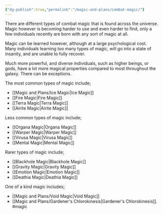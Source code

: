 ```yaml
---
{"dg-publish":true,"permalink":"/magic-and-plans/combat-magic/"}
---
```


There are different types of combat magic that is found across the universe. Magic however is becoming harder to use and even harder to find, only a few individuals recently are born with any sort of magic at all. 

Magic can be learned however, although at a large psychological cost. Many individuals learning too many types of magic, will go into a state of insanity, and are unable to fully recover.

Much more powerful, and diverse individuals, such as higher beings, or gods, have a lot more magical properties compared to most throughout the galaxy. There can be exceptions.

The most common types of magic include;
- [[Magic and Plans/Ice Magic\|Ice Magic]]
- [[Fire Magic\|Fire Magic]]
- [[Terra Magic\|Terra Magic]]
- [[Airite Magic\|Airite Magic]]

Less common types of magic include;
- [[Organa Magic\|Organa Magic]]
- [[Warper Magic\|Warper Magic]]
- [[Virusa Magic\|Virusa Magic]]
- [[Mental Magic\|Mental Magic]]

Rarer types of magic include;
- [[Blackhole Magic\|Blackhole Magic]]
- [[Gravity Magic\|Gravity Magic]]
- [[Emotion Magic\|Emotion Magic]]
- [[Deathia Magic\|Deathia Magic]]


One of a kind magic includes;
- [[Magic and Plans/Void Magic\|Void Magic]]
- [[Magic and Plans/Gardener's Chlorokinesis\|Gardener's Chlorokinesis]].
#magic